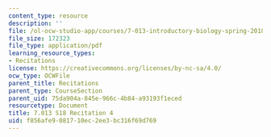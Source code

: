 ```yaml
---
content_type: resource
description: ''
file: /ol-ocw-studio-app/courses/7-013-introductory-biology-spring-2018/f856afe9081710ec2ee3bc316f69d769_MIT7_013s18R4Q.pdf
file_size: 172323
file_type: application/pdf
learning_resource_types:
- Recitations
license: https://creativecommons.org/licenses/by-nc-sa/4.0/
ocw_type: OCWFile
parent_title: Recitations
parent_type: CourseSection
parent_uid: 75da904a-845e-966c-4b84-a93193f1eced
resourcetype: Document
title: 7.013 S18 Recitation 4
uid: f856afe9-0817-10ec-2ee3-bc316f69d769
---
```

